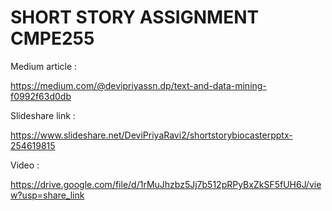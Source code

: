 # SHORT STORY ASSIGNMENT CMPE255

Medium article :


https://medium.com/@devipriyassn.dp/text-and-data-mining-f0992f63d0db


Slideshare link :


https://www.slideshare.net/DeviPriyaRavi2/shortstorybiocasterpptx-254619815


Video :

https://drive.google.com/file/d/1rMuJhzbz5Jj7b512pRPyBxZkSF5fUH6J/view?usp=share_link






